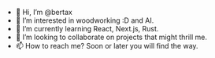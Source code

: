- 👋 Hi, I’m @bertax
- 👀 I’m interested in woodworking :D and AI.
- 🌱 I’m currently learning React, Next.js, Rust.
- 💞️ I’m looking to collaborate on projects that might thrill me.
- 📫 How to reach me? Soon or later you will find the way.

<!---
bertax/bertax is a ✨ special ✨ repository because its `README.md` (this file) appears on your GitHub profile.
You can click the Preview link to take a look at your changes.
--->
